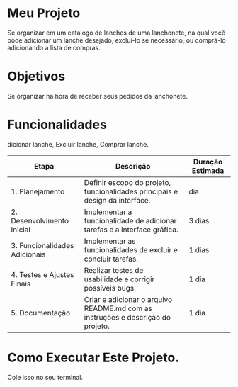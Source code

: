 # Meu Projeto 
Se organizar em um catálogo de lanches de uma lanchonete, na qual você pode adicionar um lanche desejado, excluí-lo se necessário, ou comprá-lo adicionando a lista de compras.

# Objetivos 
Se organizar na hora de receber seus pedidos da lanchonete.

# Funcionalidades 
dicionar lanche,
Excluir lanche,
Comprar lanche.

 

| Etapa                        | Descrição                                                    | Duração Estimada |
|------------------------------|--------------------------------------------------------------|------------------|
| 1. Planejamento           | Definir escopo do projeto, funcionalidades principais e design da interface. |  dia            |
| 2. Desenvolvimento Inicial| Implementar a funcionalidade de adicionar tarefas e a interface gráfica. | 3 dias           |
| 3. Funcionalidades Adicionais | Implementar as funcionalidades de excluir e concluir tarefas. | 1 dias           |
| 4. Testes e Ajustes Finais| Realizar testes de usabilidade e corrigir possíveis bugs.    | 1 dia            |
| 5. Documentação           | Criar e adicionar o arquivo README.md com as instruções e descrição do projeto. | 1 dia


# Como Executar Este Projeto.

Cole isso no seu terminal.

